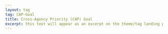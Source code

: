 ```yaml
---
layout: tag
tag: CAP-Goal
title: Cross-Agency Priority (CAP) Goal
excerpt: this text will appear as an excerpt on the theme/tag landing page
---
```


